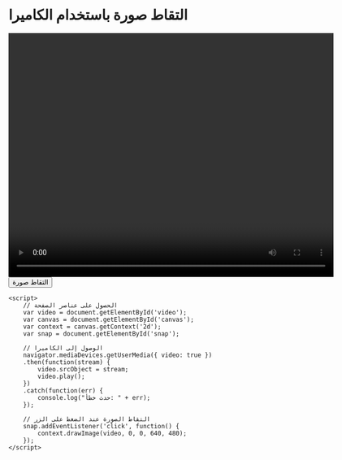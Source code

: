 <!DOCTYPE html>
<html lang="ar">
<head>
    <meta charset="UTF-8">
    <meta name="viewport" content="width=device-width, initial-scale=1.0">
    <title>التقاط صورة</title>
</head>
<body>
    <h1>التقاط صورة باستخدام الكاميرا</h1>
    <video id="video" width="640" height="480" autoplay></video>
    <button id="snap">التقاط صورة</button>
    <canvas id="canvas" width="640" height="480"></canvas>

    <script>
        // الحصول على عناصر الصفحة
        var video = document.getElementById('video');
        var canvas = document.getElementById('canvas');
        var context = canvas.getContext('2d');
        var snap = document.getElementById('snap');

        // الوصول إلى الكاميرا
        navigator.mediaDevices.getUserMedia({ video: true })
        .then(function(stream) {
            video.srcObject = stream;
            video.play();
        })
        .catch(function(err) {
            console.log("حدث خطأ: " + err);
        });

        // التقاط الصورة عند الضغط على الزر
        snap.addEventListener('click', function() {
            context.drawImage(video, 0, 0, 640, 480);
        });
    </script>
</body>
</html>
